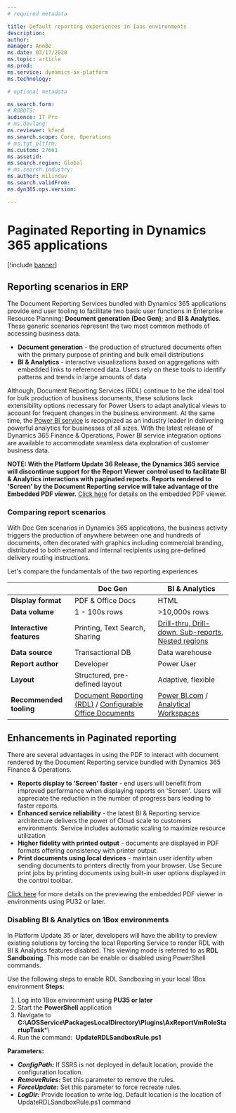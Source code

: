 ```yaml
---
# required metadata

title: Default reporting experiences in Iaas environments
description:  
author: 
manager: AnnBe
ms.date: 03/17/2020
ms.topic: article
ms.prod: 
ms.service: dynamics-ax-platform
ms.technology: 

# optional metadata

ms.search.form: 
# ROBOTS: 
audience: IT Pro
# ms.devlang: 
ms.reviewer: kfend
ms.search.scope: Core, Operations
# ms.tgt_pltfrm: 
ms.custom: 27661
ms.assetid: 
ms.search.region: Global
# ms.search.industry: 
ms.author: milindav
ms.search.validFrom: 
ms.dyn365.ops.version: 

---
```


# Paginated Reporting in Dynamics 365 applications

[!include [banner](../includes/banner.md)]

## Reporting scenarios in ERP
The Document Reporting Services bundled with Dynamics 365 applications provide end user tooling to facilitate two basic user functions in Enterprise Resource Planning:  **Document generation (Doc Gen)**; and **BI & Analytics**.  These generic scenarios represent the two most common methods of accessing business data.

- **Document generation** - the production of structured documents often with the primary purpose of printing and bulk email distributions
- **BI & Analytics** - interactive visualizations based on aggregations with embedded links to referenced data.  Users rely on these tools to identify patterns and trends in large amounts of data

Although, Document Reporting Services (RDL) continue to be the ideal tool for bulk production of business documents, these solutions lack extensibility options necessary for Power Users to adapt analytical views to account for frequent changes in the business environment.  At the same time, the [Power BI service](https://docs.microsoft.com/en-us/power-bi/fundamentals/power-bi-overview) is recognized as an industry leader in delivering powerful analytics for businesses of all sizes.  With the latest release of Dynamics 365 Finance & Operations, Power BI service integration options are available to accommodate seamless data exploration of customer business data.

**NOTE: With the Platform Update 36 Release, the Dynamics 365 service will discontinue support for the Report Viewer control used to facilitate BI & Analytics interactions with paginated reports.  Reports rendered to 'Screen' by the Document Reporting service will take advantage of the Embedded PDF viewer.**  [Click here](https://docs.microsoft.com/en-us/dynamics365/fin-ops-core/dev-itpro/analytics/preview-pdf-documents) for details on the embedded PDF viewer.

### Comparing report scenarios
With Doc Gen scenarios in Dynamics 365 applications, the business activity triggers the production of anywhere between one and hundreds of documents, often decorated with graphics including commercial branding, distributed to both external and internal recipients using pre-defined delivery routing instructions.

Let's compare the fundamentals of the two reporting experiences

|                           |         **Doc Gen**        |    **BI & Analytics**    |
|---------------------------|----------------------------|--------------------------|
| **Display format**        |      PDF & Office Docs     |            HTML          |
| **Data volume**           |        1 - 100s rows       |        >10,000s rows     |
| **Interactive features**      |        Printing, Text Search, Sharing       |        [Drill-thru, Drill-down, Sub-reports, Nested regions](https://docs.microsoft.com/en-us/sql/reporting-services/report-design/drillthrough-drilldown-subreports-and-nested-data-regions?view=sql-server-ver15)         |
| **Data source**        |      Transactional DB     |            Data warehouse          |
| **Report author**           |        Developer       |        Power User        |
| **Layout**      |        Structured, pre-defined layout       |        Adaptive, flexible         |
| **Recommended tooling**           |        [Document Reporting (RDL)](https://docs.microsoft.com/en-us/dynamics365/fin-ops-core/dev-itpro/analytics/document-reporting-services?toc=/dynamics365/commerce/toc.json) / [Configurable Office Documents](https://docs.microsoft.com/en-us/dynamics365/fin-ops-core/dev-itpro/analytics/general-electronic-reporting?toc=/dynamics365/commerce/toc.json)       |      [Power BI.com](https://docs.microsoft.com/en-us/dynamics365/fin-ops-core/dev-itpro/analytics/power-bi-integration?toc=/dynamics365/commerce/toc.json) / [Analytical Workspaces](https://docs.microsoft.com/en-us/dynamics365/fin-ops-core/dev-itpro/analytics/embed-power-bi-workspaces?toc=/dynamics365/commerce/toc.json)     |


## Enhancements in Paginated reporting
There are several advantages in using the PDF to interact with document rendered by the Document Reporting service bundled with Dynamics 365 Finance & Operations.  

- **Reports display to 'Screen' faster** - end users will benefit from improved performance when displaying reports on 'Screen'.  Users will appreciate the reduction in the number of progress bars leading to faster reports.
- **Enhanced service reliability** - the latest BI & Reporting service architecture delivers the power of Cloud scale to customers environments.  Service includes automatic scaling to maximize resource utilization
- **Higher fidelity with printed output** - documents are displayed in PDF formats offering consistency with printer output.  
- **Print documents using local devices** - maintain user identity when sending documents to printers directly from your browser.  Use Secure print jobs by printing documents using built-in user options displayed in the control toolbar.

[Click here](https://docs.microsoft.com/en-us/dynamics365/fin-ops-core/dev-itpro/analytics/preview-pdf-documents) for more details on the previewing the embedded PDF viewer in environments using PU32 or later.  

### Disabling BI & Analytics on 1Box environments
In Platform Update 35 or later, developers will have the ability to preview existing solutions by forcing the local Reporting Service to render RDL with BI & Analytics features disabled.  This viewing mode is referred to as **RDL Sandboxing**.  This mode can be enable or disabled using PowerShell commands.

Use the following steps to enable RDL Sandboxing in your local 1Box environment
**Steps:**
1) Log into 1Box environment using **PU35 or later**
2) Start the **PowerShell** application
3) Navigate to **C:\AOSService\PackagesLocalDirectory\Plugins\AxReportVmRoleStartupTask***\
4) Run the command:  **UpdateRDLSandboxRule.ps1**

**Parameters:**
-	***ConfigPath:*** If SSRS is not deployed in default location, provide the configuration location.
-	***RemoveRules:*** Set this parameter to remove the rules.
-	***ForceUpdate:*** Set this parameter to force recreate rules. 
-	***LogDir:*** Provide location to write log. Default location is the location of UpdateRDLSandboxRule.ps1 command
